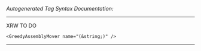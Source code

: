 _Autogenerated Tag Syntax Documentation:_

---
XRW TO DO

```
<GreedyAssemblyMover name="(&string;)" />
```



---
